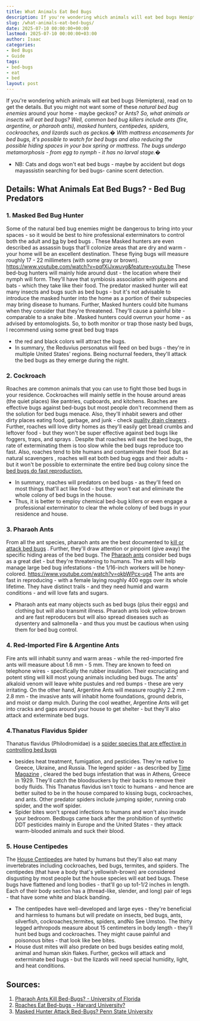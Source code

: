 ```yaml
---
title: What Animals Eat Bed Bugs
description: If you're wondering which animals will eat bed bugs Hemiptera, read on to get the details. But you might not want some of these natural bed bug enemies around...
slug: /what-animals-eat-bed-bugs/
date: 2025-07-10 00:00:00+00:00
lastmod: 2025-07-10 00:00:00+03:00
author: Isaac
categories:
- Bed Bugs
- Guide
tags:
- bed-bugs
- eat
- bed
layout: post
---
```

If you're wondering which animals will eat bed bugs (Hemiptera), read on to get the details. But you might not want some of these
*natural bed bug enemies*
around your home - maybe geckos? or Ants?
*So, what animals or insects will eat bed bugs? Well, common bed bug killers include ants (fire, argentine, or pharaoh ants), masked hunters, centipedes, spiders, cockroaches, and lizards such as geckos.�*
*With mattress encasements for bed bugs, it's possible to watch for bed bugs and also reducing the possible hiding spaces in your box spring or mattress. The bugs undergo metamorphosis - from egg to nymph - it has no larval stage.�*
- NB: Cats and dogs won't eat bed bugs - maybe by accident but dogs mayassistin searching for bed bugs- canine scent detection.

## Details: What Animals Eat Bed Bugs? - Bed Bug Predators
### 1. Masked Bed Bug Hunter
Some of the natural bed bug enemies might be dangerous to bring into your spaces - so it would be best to hire
professional exterminators
to control both the adult and
[ba](https://pestpolicy.com/baby-[bed-bugs](https://pestpolicy.com/what-eats-bed-bugs/)/)
by bed bugs
.
These Masked hunters are even described as assassin bugs that'll colonize areas that are dry and warm - your home will be an excellent destination. These flying bugs will measure roughly 17 - 22 millimeters (with some gray or brown).
https://www.youtube.com/watch?v=pqfXiJxwuvg&feature=youtu.be
These
bed-bug
hunters will mainly hide around dust - the location where their nymph will form. They'll have that symbiosis association with pigeons and bats - which they take like their food.
The predator masked hunter will eat many insects and bugs such as bed bugs - but it's not advisable to introduce the masked hunter into the home as a portion of their subspecies may bring disease to humans.
Further, Masked hunters could bite humans when they consider that they're threatened. They'll cause a painful bite - comparable to a
snake bite
. Masked hunters could overrun your home - as advised by entomologists.
So, to both monitor or trap those nasty bed bugs, I recommend using some great
bed bug traps
- the red and black colors will attract the bugs.
- In summary, the Reduvius personatus will feed on bed bugs - they're in multiple United States' regions. Being nocturnal feeders, they'll attack the bed bugs as they emerge during the night.
### 2. Cockroach
Roaches
are common animals that you can use to fight those bed bugs in your residence. Cockroaches will mainly settle in the house around areas (the quiet places) like pantries, cupboards, and kitchens.
Roaches are effective bugs against bed-bugs but most people don't recommend them as the solution for bed bugs menace. Also, they'll inhabit sewers and other dirty places eating food, garbage, and junk - check
[quality drain cleaners](https://pestpolicy.com/best-drain-cleaner//)
.
Further, roaches will love dirty homes as they'll easily get bread crumbs and leftover food - but they won't be super effective against bed bugs like foggers, traps, and
sprays
.
Despite that roaches will east the bed bugs, the rate of exterminating them is too slow while the bed bugs reproduce too fast. Also, roaches tend to bite humans and contaminate their food.
But as
natural scavengers
, roaches will eat both bed bug eggs and their adults - but it won't be possible to exterminate the entire bed bug colony since the
[bed bugs do fast reproduction.](https://www.terminix.com/blog/bug-facts/how-fast-do-bed-bugs-spread/)
- In summary, roaches will predators on bed bugs - as they'll feed on most things that'll act like food - but they won't eat and eliminate the whole colony of bed bugs in the house.
- Thus, it is better to employ chemical bed-bug killers or even engage a professional exterminator to clear the whole colony of bed bugs in your residence and house.
### 3. Pharaoh Ants
From all the ant species, pharaoh ants are the best documented to
[kill or attack bed bugs](https://pestpolicy.com/do-ants-kill-bed-bugs/)
. Further, they'll draw attention or pinpoint (give away) the specific hiding areas of the bed bugs.
The
[Pharaoh ants](https://en.wikipedia.org/wiki/Pharaoh_ant)
consider bed bugs as a great diet - but they're threatening to humans. The ants will help manage large bed bug infestations - the 1/16-inch workers will be honey-colored.
https://www.youtube.com/watch?v=okbWPcx-ug4
The ants are fast in reproducing - with a female laying roughly 400 eggs over its whole lifetime. They have distinct trails - and they need humid and warm conditions - and will love fats and sugars.
- Pharaoh ants eat many objects such as bed bugs (plus their eggs) and clothing but will also transmit illness.
Pharaoh ants look yellow-brown and are fast reproducers but will also spread diseases such as dysentery and salmonella - and thus you must be cautious when using them for bed bug control.
### 4. Red-Imported Fire & Argentine Ants
Fire ants will inhabit sunny and warm areas - while the red-imported fire ants will measure about 1.6 mm - 5 mm. They are known to feed on telephone wires - specifically the rubber insulation.
Their excruciating and potent sting will kill most young animals including bed bugs. The ants' alkaloid venom will leave white pustules and red bumps - these are very irritating.
On the other hand, Argentine Ants will measure roughly 2.2 mm - 2.8 mm - the invasive ants will inhabit home foundations, ground debris, and moist or damp mulch.
During the cool weather, Argentine Ants will get into cracks and gaps around your house to get shelter - but they'll also attack and exterminate bed bugs.
### 4.Thanatus Flavidus Spider
Thanatus flavidus (Philodromidae) is a
[spider species that are effective in controlling bed bugs](https://pestpolicy.com/do-spiders-eat-bed-bugs/)
- besides heat treatment, fumigation, and pesticides. They're native to Greece, Ukraine, and Russia.
The legend spider - as described by
[Time Magazine](http://content.time.com/time/magazine/article/0,9171,737831,00.html)
, cleared the bed bugs infestation that was in Athens, Greece in 1929. They'll catch the bloodsuckers by their backs to remove their body fluids.
This Thanatus flavidus isn't toxic to humans - and hence are better suited to be in the house compared to kissing bugs, cockroaches, and ants. Other predator spiders include jumping spider, running crab spider, and the wolf spider.
- Spider bites won't spread infections to humans and won't also invade your bedroom.
Bedbugs came back after the prohibition of synthetic DDT pesticides mainly in Europe and the United States - they attack warm-blooded animals and suck their blood.
### 5. House Centipedes
The
[House Centipedes](https://en.wikipedia.org/wiki/Scutigera_coleoptrata)
are hated by humans but they'll also eat many invertebrates including cockroaches, bed bugs, termites, and spiders.
The centipedes (that have a body that's yellowish-brown) are considered disgusting by most people but the house species will eat bed bugs.
These bugs have flattened and long bodies - that'll go up to1-1/2 inches in length. Each of their body section has a (thread-like, slender, and long) pair of legs - that have some white and black banding.
- The centipedes have well-developed and large eyes - they're beneficial and harmless to humans but will predate on insects, bed bugs, ants, silverfish, cockroaches,termites, spiders, andNo See Umstoo.
The thirty legged arthropods measure about 15 centimeters in body length - they'll hunt bed bugs and cockroaches. They might cause painful and poisonous bites - that look like bee bites.
- House dust mites will also predate on bed bugs besides eating mold, animal and human skin flakes.
Further,
geckos will attack
and exterminate bed bugs - but the lizards will need special humidity, light, and heat conditions.
## Sources:
1. [Pharaoh Ants Kill Bed-Bugs? - University of Florida](http://entnemdept.ufl.edu/creatures/urban/ants/pharaoh_ant.htm)
2. [Roaches Eat Bed-bugs - Harvard University?](http://adsabs.harvard.edu/abs/1930Natur.125..858G)
3. [Masked Hunter Attack Bed-Bugs? Penn State University](http://ento.psu.edu/extension/factsheets/masked-hunter)